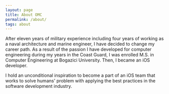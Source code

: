 ```yaml
---
layout: page
title: About OMC
permalink: /about/
tags: about
---
```


After eleven years of military experience including four years of working as a naval architecture and marine engineer, I have decided to change my career path. As a result of the passion I have developed for computer engineering during my years in the Coast Guard, I was enrolled M.S. in Computer Engineering at Bogazici University. Then, I became an iOS developer.

I hold an unconditional inspiration to become a part of an iOS team that works to solve humans' problem with applying the best practices in the software development industry.
